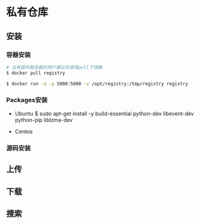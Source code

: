 
# 私有仓库

## 安装
### 容器安装
```bash
# 没有国外服务器的用户建议先使用pull下镜像
$ docker pull registry

$ docker run -d -p 5000:5000 -v /opt/registry:/tmp/registry registry
```
### Packages安装
- Ubuntu
$ sudo apt-get install -y build-essential python-dev libevent-dev python-pip liblzma-dev


- Centos

### 源码安装

## 上传
## 下载
## 搜索